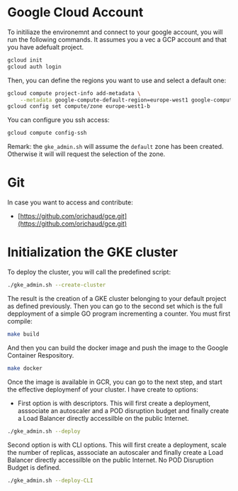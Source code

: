# Google Cloud Account

To initiliaze the environemnt and connect to your google account, you will run the following commands. It assumes you a vec a GCP account and that you have adefualt project. 
``` sh
gcloud init
gcloud auth login
```
Then, you can define the regions you want to use and select a default one:
```sh
gcloud compute project-info add-metadata \
    --metadata google-compute-default-region=europe-west1 google-compute-default-zone=europe-west1-b
gcloud config set compute/zone europe-west1-b
```
You can configure you ssh access:
``` sh
gcloud compute config-ssh
```

Remark: the `gke_admin.sh` will assume the `default` zone has been created. Otherwise it will will request the selection of the zone.

# Git
In case you want to access and contribute:
* [https://github.com/orichaud/gce.git](https://github.com/orichaud/gce.git)


# Initialization the GKE cluster
To deploy the cluster, you will call the predefined script:
``` sh
./gke_admin.sh --create-cluster
```
The result is the creation of a GKE cluster belonging to your default project as defined previously.
Then you can go to the second set which is the full depployment of a simple GO program incrementing a counter. 
You must first compile: 
```sh 
make build
```
And then you can build the docker image and push the image to the Google Container Respository. 
```sh
make docker
```
Once the image is available in GCR, you can go to the next step, and start the effective deploymenf of your cluster. I have create to options:
* First option is with descriptors. This will first create a deployment, asssociate an autoscaler and a POD disruption budget and finally create a Load Balancer directly accessilble on the public Internet.
```sh
./gke_admin.sh --deploy
```
 Second option is with CLI options. This will first create a deployment, scale the number of replicas, asssociate an autoscaler and finally create a Load Balancer directly accessilble on the public Internet. No POD Disruption Budget is defined.
 ```sh
./gke_admin.sh --deploy-CLI
```